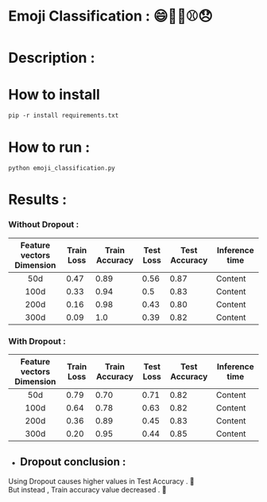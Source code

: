# Emoji Classification : 😄🧡🍴⚾😞


# Description :


# How to install 
```
pip -r install requirements.txt
```

# How to run :
```
python emoji_classification.py  
```


# Results :

### Without Dropout :

| Feature vectors Dimension   | Train Loss  | Train Accuracy   | Test Loss  | Test Accuracy   | Inference time  |
| :-------------: | ------------- | ------------- | ------------- | ------------- | ------------- |
| 50d  | 0.47  | 0.89  | 0.56  | 0.87  | Content   |
| 100d | 0.33   | 0.94   | 0.5   | 0.83   | Content   |
| 200d  | 0.16   | 0.98   | 0.43   | 0.80   | Content   |
| 300d  | 0.09   | 1.0   | 0.39   | 0.82   | Content   |


### With Dropout :

| Feature vectors Dimension   | Train Loss  | Train Accuracy   | Test Loss  | Test Accuracy   | Inference time  |
| :-------------: | ------------- | ------------- | ------------- | ------------- | ------------- |
| 50d  | 0.79  | 0.70  | 0.71  | 0.82  | Content   |
| 100d | 0.64   | 0.78   | 0.63   | 0.82   | Content   |
| 200d  | 0.36   | 0.89   | 0.45   | 0.83   | Content   |
| 300d  | 0.20   | 0.95   | 0.44   | 0.85   | Content   |


+ ## Dropout conclusion :
Using Dropout causes higher values in Test Accuracy . 🔺 <br/>
But instead , Train accuracy value decreased . 🔻